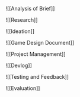 ![[Analysis of Brief]]

![[Research]]

![[Ideation]]

![[Game Design Document]]

![[Project Management]]

![[Devlog]]

![[Testing and Feedback]]

![[Evaluation]]

